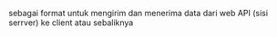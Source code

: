 sebagai format untuk mengirim dan menerima data dari web API (sisi serrver) ke client atau sebaliknya
